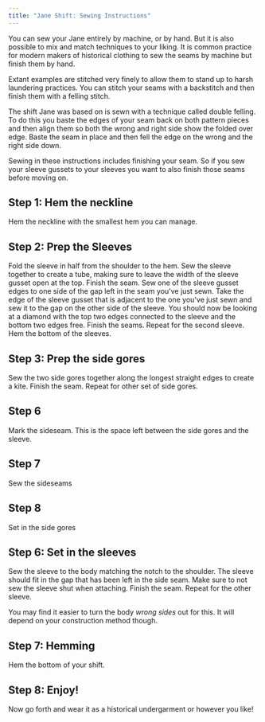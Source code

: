 ```yaml
---
title: "Jane Shift: Sewing Instructions"
---
```


You can sew your Jane entirely by machine, or by hand. But it is also possible to mix and match techniques to your liking. It is common practice for modern makers of historical clothing to sew the seams by machine but finish them by hand.

Extant examples are stitched very finely to allow them to stand up to harsh laundering practices. You can stitch your seams with a backstitch and then finish them with a felling stitch.

The shift Jane was based on is sewn with a technique called double felling. To do this you baste the edges of your seam back on both pattern pieces and then align them so both the wrong and right side show the folded over edge. Baste the seam in place and then fell the edge on the wrong and the right side down.

<Note>
Sewing in these instructions includes finishing your seam. So if you sew your sleeve gussets to your sleeves you want to also finish those seams before moving on.
</Note>


## Step 1: Hem the neckline

Hem the neckline with the smallest hem you can manage.

## Step 2: Prep the Sleeves

Fold the sleeve in half from the shoulder to the hem. 
Sew the sleeve together to create a tube, making sure to leave the width of the sleeve gusset open at the top.
Finish the seam.
Sew one of the sleeve gusset edges to one side of the gap left in the seam you've just sewn.
Take the edge of the sleeve gusset that is adjacent to the one you've just sewn and sew it to the gap on the other side of the sleeve. You should now be looking at a diamond with the top two edges connected to the sleeve and the bottom two edges free. 
Finish the seams.
Repeat for the second sleeve.
Hem the bottom of the sleeves.

## Step 3: Prep the side gores

Sew the two side gores together along the longest straight edges to create a kite.
Finish the seam.
Repeat for other set of side gores.

## Step 6
Mark the sideseam. This is the space left between the side gores and the sleeve.

## Step 7
Sew the sideseams

## Step 8
Set in the side gores

## Step 6: Set in the sleeves
Sew the sleeve to the body matching the notch to the shoulder. The sleeve should fit in the gap that has been left in the side seam. Make sure to not sew the sleeve shut when attaching.
Finish the seam.
Repeat for the other sleeve.

<Note>

You may find it easier to turn the body *wrong sides* out for this. It will depend on your construction method though.

</Note>

## Step 7: Hemming

Hem the bottom of your shift.

## Step 8: Enjoy!
Now go forth and wear it as a historical undergarment or however you like!